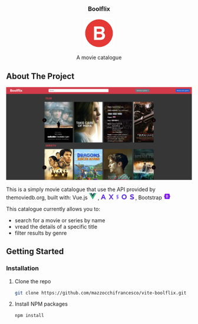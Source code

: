 
<h3 align="center">Boolflix</h3>
<div align="center">
<img src="src/assets/readme/logo.png" alt="Logo" width="80" height="80">
<p>A movie catalogue</p>
</div>

<!-- ABOUT THE PROJECT -->
## About The Project
![example_screenshot](src/assets/readme/example.png)

This is a simply movie catalogue that use the API provided by themoviedb.org, built with: Vue.js <img src="src/assets/readme/vue.svg" alt="vuejs" width="20"> , <img src="src/assets/readme/axios.svg" alt="axios" width="90"> , Bootstrap <img src="src/assets/readme/bootstrap.png" alt="bootstrap" width="20">

This catalogue currently allows you to:

* search for a movie or series by name
* vread the details of a specific title
* filter results by genre

<!-- GETTING STARTED -->
## Getting Started

### Installation

1. Clone the repo
   ```sh
   git clone https://github.com/mazzocchifrancesco/vite-boolflix.git
   ```
2. Install NPM packages
   ```sh
   npm install
   ```